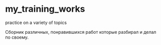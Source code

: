 # my_training_works
practice on a variety of topics

Сборник различных, понравившихся работ которые разбирал и делал по своему.
